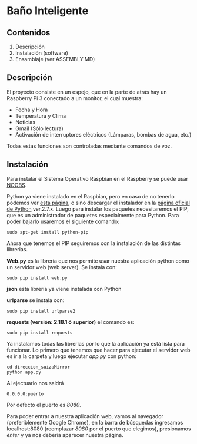 # Baño Inteligente
## Contenidos
1. Descripción
2. Instalación (software)
3. Ensamblaje (ver ASSEMBLY.MD)

## Descripción
El proyecto consiste en un espejo, que en la parte de atrás hay un Raspberry Pi 3 conectado a un monitor, el cual muestra:

* Fecha y Hora
* Temperatura y Clima
* Noticias
* Gmail (Sólo lectura)
* Activación de interruptores eléctricos (Lámparas, bombas de agua, etc.)

Todas estas funciones son controladas mediante comandos de voz.

## Instalación

Para instalar el Sistema Operativo Raspbian en el Raspberry se puede usar [NOOBS](https://www.raspberrypi.org/documentation/installation/noobs.md).

Python ya viene instalado en el Raspbian, pero en caso de no tenerlo podemos ver [esta página](https://tecadmin.net/install-python-2-7-on-ubuntu-and-linuxmint/), o sino descargar el instalador en la [página oficial de Python](https://www.python.org/downloads/) ver.2.7.x. 
Luego para instalar los paquetes necesitaremos el PIP, que es un administrador de paquetes especialmente para Python. Para poder bajarlo usaremos el siguiente comando:

	sudo apt-get install python-pip
	
Ahora que tenemos el PIP seguiremos con la instalación de las distintas librerias.

**Web.py** es la librería que nos permite usar nuestra aplicación python como un servidor web (web server). Se instala con:

	sudo pip install web.py

**json** esta librería ya viene instalada con Python

**urlparse** se instala con:
	
	sudo pip install urlparse2

**requests (versión: 2.18.1 ó superior)** el comando es:

	sudo pip install requests
	

Ya instalamos todas las librerías por lo que la aplicación ya está lista para funcionar. 
Lo primero que tenemos que hacer para ejecutar el servidor web es ir a la carpeta y luego ejecutar *app.py* con python:

    cd direccion_suizaMirror
    python app.py
    
Al ejectuarlo nos saldrá

    0.0.0.0:puerto
    
Por defecto el puerto es *8080*.

Para poder entrar a nuestra aplicación web, vamos al navegador (preferiblemente Google Chrome), en la barra de búsquedas ingresamos localhost:8080 (reemplazar *8080* por el puerto que elegimos), presionamos *enter* y ya nos debería aparecer nuestra página.